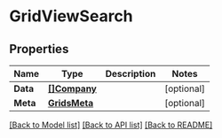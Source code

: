 # GridViewSearch

## Properties

Name | Type | Description | Notes
------------ | ------------- | ------------- | -------------
**Data** | [**[]Company**](company.md) |  | [optional] 
**Meta** | [**GridsMeta**](grids_meta.md) |  | [optional] 

[[Back to Model list]](../README.md#documentation-for-models) [[Back to API list]](../README.md#documentation-for-api-endpoints) [[Back to README]](../README.md)


